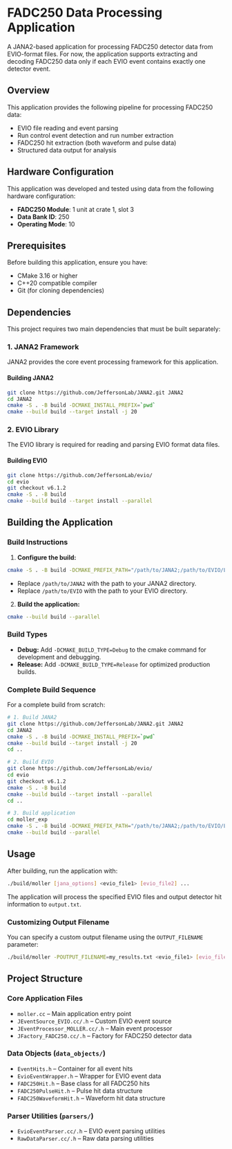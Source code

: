 # FADC250 Data Processing Application

A JANA2-based application for processing FADC250 detector data from EVIO-format files. For now, the application supports extracting and decoding FADC250 data only if each EVIO event contains exactly one detector event.

## Overview

This application provides the following pipeline for processing FADC250 data:
- EVIO file reading and event parsing
- Run control event detection and run number extraction
- FADC250 hit extraction (both waveform and pulse data)
- Structured data output for analysis

## Hardware Configuration

This application was developed and tested using data from the following hardware configuration:

- **FADC250 Module**: 1 unit at crate 1, slot 3
- **Data Bank ID**: 250
- **Operating Mode**: 10

## Prerequisites

Before building this application, ensure you have:

- CMake 3.16 or higher
- C++20 compatible compiler
- Git (for cloning dependencies)

## Dependencies

This project requires two main dependencies that must be built separately:

### 1. JANA2 Framework

JANA2 provides the core event processing framework for this application.

#### Building JANA2

```bash
git clone https://github.com/JeffersonLab/JANA2.git JANA2
cd JANA2
cmake -S . -B build -DCMAKE_INSTALL_PREFIX=`pwd`
cmake --build build --target install -j 20
```

### 2. EVIO Library

The EVIO library is required for reading and parsing EVIO format data files.

#### Building EVIO

```bash
git clone https://github.com/JeffersonLab/evio/
cd evio
git checkout v6.1.2
cmake -S . -B build
cmake --build build --target install --parallel
```

## Building the Application

### Build Instructions

1. **Configure the build:**

```bash
cmake -S . -B build -DCMAKE_PREFIX_PATH="/path/to/JANA2;/path/to/EVIO/Linux-x86_64"
```

* Replace `/path/to/JANA2` with the path to your JANA2 directory.
* Replace `/path/to/EVIO` with the path to your EVIO directory.

2. **Build the application:**

```bash
cmake --build build --parallel
```

### Build Types

- **Debug:** Add `-DCMAKE_BUILD_TYPE=Debug` to the cmake command for development and debugging.
- **Release:** Add `-DCMAKE_BUILD_TYPE=Release` for optimized production builds.

### Complete Build Sequence

For a complete build from scratch:

```bash
# 1. Build JANA2
git clone https://github.com/JeffersonLab/JANA2.git JANA2
cd JANA2
cmake -S . -B build -DCMAKE_INSTALL_PREFIX=`pwd`
cmake --build build --target install -j 20
cd ..

# 2. Build EVIO
git clone https://github.com/JeffersonLab/evio/
cd evio
git checkout v6.1.2
cmake -S . -B build
cmake --build build --target install --parallel
cd ..

# 3. Build application
cd moller_exp
cmake -S . -B build -DCMAKE_PREFIX_PATH="/path/to/JANA2;/path/to/EVIO/Linux-x86_64"
cmake --build build --parallel
```

## Usage

After building, run the application with:

```bash
./build/moller [jana_options] <evio_file1> [evio_file2] ...
```

The application will process the specified EVIO files and output detector hit information to `output.txt`.

### Customizing Output Filename

You can specify a custom output filename using the `OUTPUT_FILENAME` parameter:

```bash
./build/moller -POUTPUT_FILENAME=my_results.txt <evio_file1> [evio_file2] ...

```

## Project Structure

### Core Application Files
- `moller.cc` – Main application entry point
- `JEventSource_EVIO.cc/.h` – Custom EVIO event source
- `JEventProcessor_MOLLER.cc/.h` – Main event processor
- `JFactory_FADC250.cc/.h` – Factory for FADC250 detector data

### Data Objects (`data_objects/`)
- `EventHits.h` – Container for all event hits
- `EvioEventWrapper.h` – Wrapper for EVIO event data
- `FADC250Hit.h` – Base class for all FADC250 hits
- `FADC250PulseHit.h` – Pulse hit data structure
- `FADC250WaveformHit.h` – Waveform hit data structure

### Parser Utilities (`parsers/`)
- `EvioEventParser.cc/.h` – EVIO event parsing utilities
- `RawDataParser.cc/.h` – Raw data parsing utilities